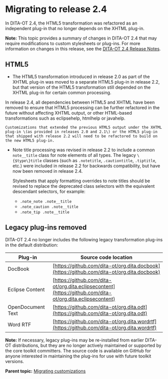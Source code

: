 # Migrating to release 2.4

In DITA-OT 2.4, the HTML5 transformation was refactored as an independent plug-in that no longer depends on the XHTML plug-in.

**Note:** This topic provides a summary of changes in DITA-OT 2.4 that may require modifications to custom stylesheets or plug-ins. For more information on changes in this release, see the [DITA-OT 2.4 Release Notes](https://www.dita-ot.org/2.4/release-notes/).

## HTML5

-   The HTML5 transformation introduced in release 2.0 as part of the XHTML plug-in was moved to a separate HTML5 plug-in in release 2.2, but that version of the HTML5 transformation still depended on the XHTML plug-in for certain common processing.

In release 2.4, all dependencies between HTML5 and XHTML have been removed to ensure that HTML5 processing can be further refactored in the future without affecting XHTML output, or other HTML-based transformations such as eclipsehelp, htmlhelp or javahelp.

    Customizations that extended the previous HTML5 output under the XHTML plug-in \(as provided in releases 2.0 and 2.1\) or the HTML5 plug-in that shipped with release 2.2 will need to be refactored to build on the new HTML5 plug-in.

-   Note title processing was revised in release 2.2 to include a common `note__title` class for note elements of all types. The legacy `\{$type\}title` classes \(such as `.notetitle`, `.cautiontitle`, `.tiptitle`, etc.\) were included in release 2.2 for backwards compatibility, but have now been removed in release 2.4.

    Stylesheets that apply formatting overrides to note titles should be revised to replace the deprecated class selectors with the equivalent descendant selectors, for example:

    -   `.note_note .note__title`
    -   `.note_caution .note__title`
    -   `.note_tip .note__title`

## Legacy plug-ins removed

DITA-OT 2.4 no longer includes the following legacy transformation plug-ins in the default distribution:

|Plug-in|Source code location|
|-------|--------------------|
|DocBook| [https://github.com/dita-ot/org.dita.docbook](https://github.com/dita-ot/org.dita.docbook)|
|Eclipse Content| [https://github.com/dita-ot/org.dita.eclipsecontent](https://github.com/dita-ot/org.dita.eclipsecontent)|
|OpenDocument Text| [https://github.com/dita-ot/org.dita.odt](https://github.com/dita-ot/org.dita.odt)|
|Word RTF| [https://github.com/dita-ot/org.dita.wordrtf](https://github.com/dita-ot/org.dita.wordrtf)|

**Note:** If necessary, legacy plug-ins may be re-installed from earlier DITA-OT distributions, but they are no longer actively maintained or supported by the core toolkit committers. The source code is available on GitHub for anyone interested in maintaining the plug-ins for use with future toolkit versions.

**Parent topic:** [Migrating customizations](../topics/migration.md)


